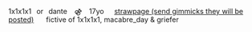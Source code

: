   1x1x1x1⠀or⠀dante⠀ ⚣⠀ 17yo⠀⠀[strawpage (send gimmicks they will be posted)](https://eyefes.straw.page)
 ⠀⠀fictive of 1x1x1x1, macabre_day & griefer
